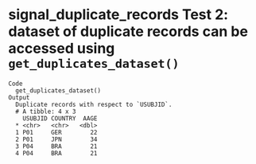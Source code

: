 # signal_duplicate_records Test 2: dataset of duplicate records can be accessed using `get_duplicates_dataset()`

    Code
      get_duplicates_dataset()
    Output
      Duplicate records with respect to `USUBJID`.
      # A tibble: 4 x 3
        USUBJID COUNTRY  AAGE
      * <chr>   <chr>   <dbl>
      1 P01     GER        22
      2 P01     JPN        34
      3 P04     BRA        21
      4 P04     BRA        21

